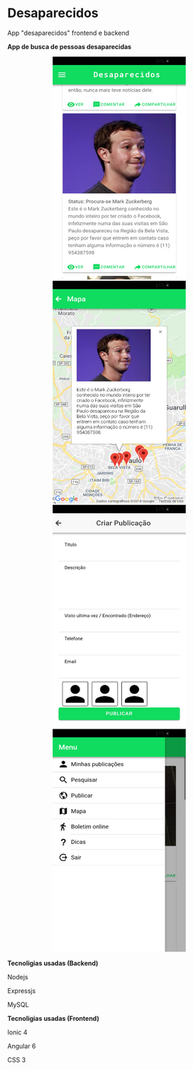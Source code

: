 # Desaparecidos
App "desaparecidos" frontend e backend

**App de busca de pessoas desaparecidas**
<p align="center">
  <img width="300" height="500" src="./Prints/Screenshot_20181213-200125_Desaparecidos.jpg" alt="Pagina Home"/>
  <img width="300" height="500" src="./Prints/Screenshot_20181213-200247_Desaparecidos.jpg" alt="Mapa com potos"/>
  <img width="300" height="500" src="./Prints/Screenshot_20181213-200309_Desaparecidos.jpg" alt="Pagina fazer publicacao"/>
  <img width="300" height="500" src="./Prints/Screenshot_20181213-200346_Desaparecidos.jpg" alt="Menu"/>
</p>

**Tecnoligias usadas (Backend)**
<p>Nodejs </p>
<p>Expressjs </p>
<p>MySQL </p>

**Tecnoligias usadas (Frontend)**
<p>Ionic 4</p>
<p>Angular 6</p>
<p>CSS 3 </p>

